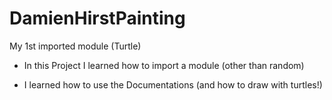 # DamienHirstPainting
My 1st imported module (Turtle)

- In this Project I learned how to import a module (other than random)

- I learned how to use the Documentations (and how to draw with turtles!)
